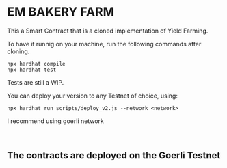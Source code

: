# EM BAKERY FARM
This a Smart Contract that is a cloned implementation of Yield Farming.

To have it runnig on your machine, run the following commands after cloning.

```shell
npx hardhat compile
npx hardhat test
```

Tests are still a WIP. 

You can deploy your version to any Testnet of choice, using:

```shell
npx hardhat run scripts/deploy_v2.js --network <network>
```

I recommend using goerli network
 
 &nbsp;

## The contracts are deployed on the Goerli Testnet

